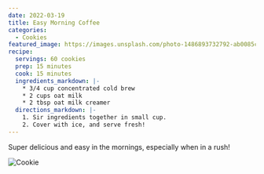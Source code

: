 ```yaml
---
date: 2022-03-19
title: Easy Morning Coffee
categories:
  - Cookies
featured_image: https://images.unsplash.com/photo-1486893732792-ab0085cb2d43?w=1560&h=940&fit=crop
recipe:
  servings: 60 cookies
  prep: 15 minutes
  cook: 15 minutes
  ingredients_markdown: |-
    * 3/4 cup concentrated cold brew
    * 2 cups oat milk
    * 2 tbsp oat milk creamer
  directions_markdown: |-
    1. Sir ingredients together in small cup.
    2. Cover with ice, and serve fresh!
---
```

Super delicious and easy in the mornings, especially when in a rush!

![Cookie](https://drive.google.com/file/d/1-89McBYg3nBzNcnvI5OEvPSylJ8afgTF/view?usp=sharing)
